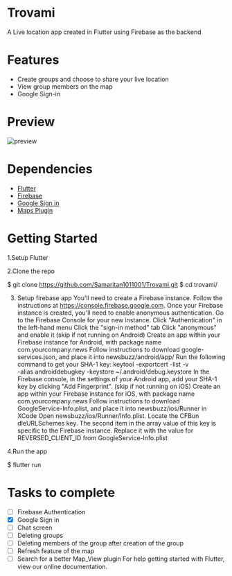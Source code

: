 # Trovami

A Live location app created in Flutter using Firebase as the backend 


# Features

- Create groups and choose to share your live location
- View group members on the map 
- Google Sign-in

# Preview

![preview](https://github.com/Samaritan1011001/Trovami/blob/master/ezgif.com-video-to-gif.gif)


# Dependencies

* [Flutter](https://flutter.io/) 
* [Firebase](https://firebase.google.com/) 
* [Google Sign in](https://github.com/flutter/plugins/tree/master/packages/google_sign_in) 
* [Maps Plugin](https://github.com/apptreesoftware/flutter_google_map_view) 

# Getting Started

1.Setup Flutter

2.Clone the repo

$ git clone https://github.com/Samaritan1011001/Trovami.git
$ cd trovami/

3. Setup firebase app
You'll need to create a Firebase instance. Follow the instructions at https://console.firebase.google.com.
Once your Firebase instance is created, you'll need to enable anonymous authentication.
Go to the Firebase Console for your new instance.
Click "Authentication" in the left-hand menu
Click the "sign-in method" tab
Click "anonymous" and enable it
(skip if not running on Android)
Create an app within your Firebase instance for Android, with package name com.yourcompany.news
Follow instructions to download google-services.json, and place it into newsbuzz/android/app/
Run the following command to get your SHA-1 key:
keytool -exportcert -list -v \
-alias androiddebugkey -keystore ~/.android/debug.keystore
In the Firebase console, in the settings of your Android app, add your SHA-1 key by clicking "Add Fingerprint".
(skip if not running on iOS)
Create an app within your Firebase instance for iOS, with package name com.yourcompany.news
Follow instructions to download GoogleService-Info.plist, and place it into newsbuzz/ios/Runner in XCode
Open newsbuzz/ios/Runner/Info.plist. Locate the CFBun dleURLSchemes key. The second item in the array value of this key is specific to the Firebase instance. Replace it with the value for REVERSED_CLIENT_ID from GoogleService-Info.plist

4.Run the app

$ flutter run


# Tasks to complete

- [ ] Firebase Authentication 
- [x] Google Sign in
- [ ] Chat screen 
- [ ] Deleting groups
- [ ] Deleting members of the group after creation of the group
- [ ] Refresh feature of the map 
- [ ] Search for a better Map_View plugin
For help getting started with Flutter, view our online
documentation.
